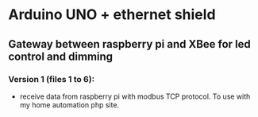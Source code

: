 # Arduino UNO + ethernet shield

## Gateway between raspberry pi and XBee for led control and dimming

### Version 1 (files 1 to 6): 
- receive data from raspberry pi with modbus TCP protocol. To use with my home automation php site.

